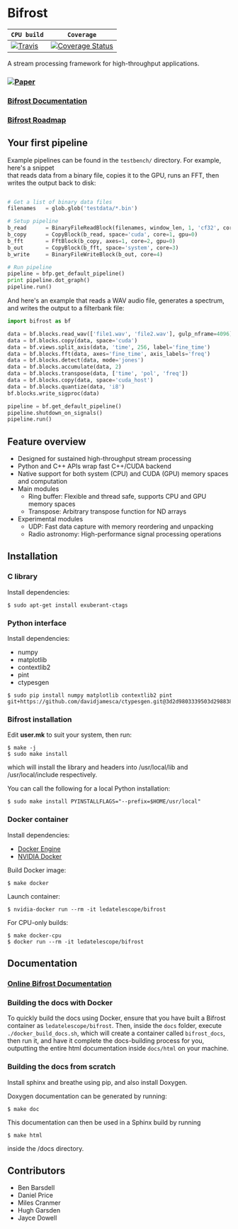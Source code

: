 # Bifrost

| **`CPU build`** | **`Coverage`** | 
|----------------------|----------------------|
|[![Travis](https://travis-ci.org/ledatelescope/bifrost.svg?branch=master)](https://travis-ci.org/ledatelescope/bifrost) | [![Coverage Status](https://coveralls.io/repos/github/ledatelescope/bifrost/badge.svg)](https://coveralls.io/github/ledatelescope/bifrost) |

A stream processing framework for high-throughput applications.

### [![Paper](https://img.shields.io/badge/arXiv-1708.00720-red.svg)](https://arxiv.org/abs/1708.00720)

### [Bifrost Documentation](http://ledatelescope.github.io/bifrost/)
### [Bifrost Roadmap](ROADMAP.md)

## Your first pipeline

Example pipelines can be found in the `testbench/` directory. For example, here's a snippet  
that reads data from a binary file, copies it to the GPU, runs an FFT, then writes the
output back to disk:

```python

# Get a list of binary data files
filenames   = glob.glob('testdata/*.bin')

# Setup pipeline
b_read      = BinaryFileReadBlock(filenames, window_len, 1, 'cf32', core=0)
b_copy      = CopyBlock(b_read, space='cuda', core=1, gpu=0)
b_fft       = FftBlock(b_copy, axes=1, core=2, gpu=0)
b_out       = CopyBlock(b_fft, space='system', core=3)
b_write     = BinaryFileWriteBlock(b_out, core=4)

# Run pipeline
pipeline = bfp.get_default_pipeline()
print pipeline.dot_graph()
pipeline.run()
```

And here's an example that reads a WAV audio file, generates a spectrum, and writes the output to a filterbank file:

```python
import bifrost as bf

data = bf.blocks.read_wav(['file1.wav', 'file2.wav'], gulp_nframe=4096)
data = bf.blocks.copy(data, space='cuda')
data = bf.views.split_axis(data, 'time', 256, label='fine_time')
data = bf.blocks.fft(data, axes='fine_time', axis_labels='freq')
data = bf.blocks.detect(data, mode='jones')
data = bf.blocks.accumulate(data, 2)
data = bf.blocks.transpose(data, ['time', 'pol', 'freq'])
data = bf.blocks.copy(data, space='cuda_host')
data = bf.blocks.quantize(data, 'i8')
bf.blocks.write_sigproc(data)

pipeline = bf.get_default_pipeline()
pipeline.shutdown_on_signals()
pipeline.run()
```

<!---
Should put an image of this pipeline here.
-->
## Feature overview

 - Designed for sustained high-throughput stream processing
 - Python and C++ APIs wrap fast C++/CUDA backend
 - Native support for both system (CPU) and CUDA (GPU) memory spaces and computation
 - Main modules
   - Ring buffer: Flexible and thread safe, supports CPU and GPU memory spaces
   - Transpose: Arbitrary transpose function for ND arrays
 - Experimental modules
   - UDP: Fast data capture with memory reordering and unpacking
   - Radio astronomy: High-performance signal processing operations

## Installation

### C library

Install dependencies:

    $ sudo apt-get install exuberant-ctags

### Python interface

Install dependencies:

 * numpy
 * matplotlib
 * contextlib2
 * pint
 * ctypesgen

```
$ sudo pip install numpy matplotlib contextlib2 pint git+https://github.com/davidjamesca/ctypesgen.git@3d2d9803339503d2988382aa861b47a6a4872c32
```

### Bifrost installation

Edit **user.mk** to suit your system, then run:

    $ make -j
    $ sudo make install

which will install the library and headers into /usr/local/lib and
/usr/local/include respectively.

You can call the following for a local Python installation:

    $ sudo make install PYINSTALLFLAGS="--prefix=$HOME/usr/local"

### Docker container

Install dependencies:

 * [Docker Engine](https://docs.docker.com/engine/installation/)
 * [NVIDIA Docker](https://github.com/NVIDIA/nvidia-docker)

Build Docker image:

    $ make docker

Launch container:

    $ nvidia-docker run --rm -it ledatelescope/bifrost

For CPU-only builds:

    $ make docker-cpu
    $ docker run --rm -it ledatelescope/bifrost

## Documentation

### [Online Bifrost Documentation](http://ledatelescope.github.io/bifrost/)

### Building the docs with Docker

To quickly build the docs using Docker, ensure that you have
built a Bifrost container as `ledatelescope/bifrost`.
Then, inside the `docs` folder, execute `./docker_build_docs.sh`,
which will create a container called `bifrost_docs`, then
run it, and have it complete the docs-building process for you,
outputting the entire html documentation inside `docs/html` on
your machine.

### Building the docs from scratch

Install sphinx and breathe using pip, and also install Doxygen.

Doxygen documentation can be generated by running:

    $ make doc

This documentation can then be used in a Sphinx build
by running

    $ make html

inside the /docs directory.

## Contributors

 * Ben Barsdell
 * Daniel Price
 * Miles Cranmer
 * Hugh Garsden
 * Jayce Dowell
